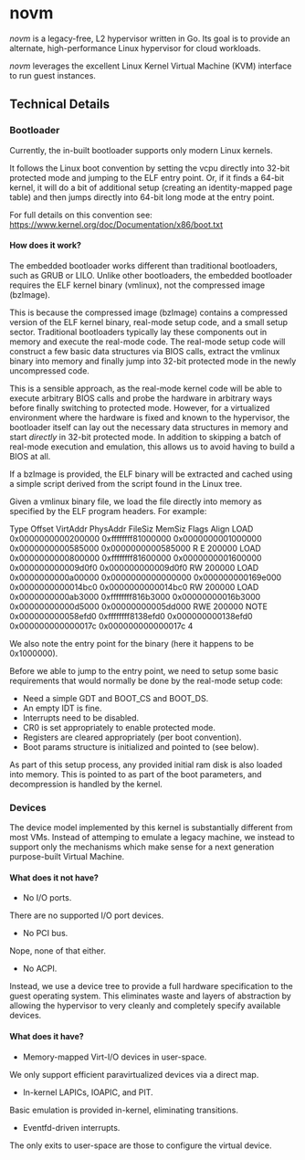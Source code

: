 novm
====

*novm* is a legacy-free, L2 hypervisor written in Go. Its goal is to provide an
alternate, high-performance Linux hypervisor for cloud workloads.

*novm* leverages the excellent Linux Kernel Virtual Machine (KVM) interface to
run guest instances.

Technical Details
-----------------

### Bootloader ###

Currently, the in-built bootloader supports only modern Linux kernels.

It follows the Linux boot convention by setting the vcpu directly into 32-bit
protected mode and jumping to the ELF entry point. Or, if it finds a 64-bit
kernel, it will do a bit of additional setup (creating an identity-mapped page
table) and then jumps directly into 64-bit long mode at the entry point.

For full details on this convention see:
    https://www.kernel.org/doc/Documentation/x86/boot.txt

#### How does it work? ####

The embedded bootloader works different than traditional bootloaders, such as
GRUB or LILO. Unlike other bootloaders, the embedded bootloader requires the
ELF kernel binary (vmlinux), not the compressed image (bzImage).

This is because the compressed image (bzImage) contains a compressed version of
the ELF kernel binary, real-mode setup code, and a small setup sector.
Traditional bootloaders typically lay these components out in memory and
execute the real-mode code. The real-mode setup code will construct a few basic
data structures via BIOS calls, extract the vmlinux binary into memory and
finally jump into 32-bit protected mode in the newly uncompressed code.

This is a sensible approach, as the real-mode kernel code will be able to
execute arbitrary BIOS calls and probe the hardware in arbitrary ways before
finally switching to protected mode. However, for a virtualized environment
where the hardware is fixed and known to the hypervisor, the bootloader itself
can lay out the necessary data structures in memory and start *directly* in
32-bit protected mode. In addition to skipping a batch of real-mode execution
and emulation, this allows us to avoid having to build a BIOS at all.

If a bzImage is provided, the ELF binary will be extracted and cached using a
simple script derived from the script found in the Linux tree.

Given a vmlinux binary file, we load the file directly into memory as specified
by the ELF program headers. For example:

  Type           Offset             VirtAddr           PhysAddr
                 FileSiz            MemSiz              Flags  Align
  LOAD           0x0000000000200000 0xffffffff81000000 0x0000000001000000
                 0x0000000000585000 0x0000000000585000  R E    200000
  LOAD           0x0000000000800000 0xffffffff81600000 0x0000000001600000
                 0x000000000009d0f0 0x000000000009d0f0  RW     200000
  LOAD           0x0000000000a00000 0x0000000000000000 0x000000000169e000
                 0x0000000000014bc0 0x0000000000014bc0  RW     200000
  LOAD           0x0000000000ab3000 0xffffffff816b3000 0x00000000016b3000
                 0x00000000000d5000 0x00000000005dd000  RWE    200000
  NOTE           0x000000000058efd0 0xffffffff8138efd0 0x000000000138efd0
                 0x000000000000017c 0x000000000000017c         4

We also note the entry point for the binary (here it happens to be 0x1000000).

Before we able to jump to the entry point, we need to setup some basic
requirements that would normally be done by the real-mode setup code:

* Need a simple GDT and BOOT_CS and BOOT_DS.
* An empty IDT is fine.
* Interrupts need to be disabled.
* CR0 is set appropriately to enable protected mode.
* Registers are cleared appropriately (per boot convention).
* Boot params structure is initialized and pointed to (see below).

As part of this setup process, any provided initial ram disk is also loaded
into memory. This is pointed to as part of the boot parameters, and
decompression is handled by the kernel.

### Devices ###

The device model implemented by this kernel is substantially different from
most VMs. Instead of attemping to emulate a legacy machine, we instead to
support only the mechanisms which make sense for a next generation
purpose-built Virtual Machine.

#### What does it not have? ####

* No I/O ports.

There are no supported I/O port devices.

* No PCI bus.

Nope, none of that either.

* No ACPI.

Instead, we use a device tree to provide a full hardware specification to the
guest operating system. This eliminates waste and layers of abstraction by
allowing the hypervisor to very cleanly and completely specify available
devices.

#### What does it have? ####

* Memory-mapped Virt-I/O devices in user-space.

We only support efficient paravirtualized devices via a direct map.

* In-kernel LAPICs, IOAPIC, and PIT.

Basic emulation is provided in-kernel, eliminating transitions.

* Eventfd-driven interrupts.

The only exits to user-space are those to configure the virtual device.
